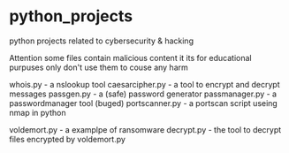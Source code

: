 # python_projects
python projects related to cybersecurity &amp; hacking

Attention some files contain malicious content it its for educational purpuses only don't use them to couse any harm 

whois.py - a nslookup tool
caesarcipher.py - a tool to encrypt and decrypt messages 
passgen.py - a (safe) password generator
passmanager.py - a passwordmanager tool (buged)
portscanner.py - a portscan script useing nmap in python

voldemort.py - a examplpe of ransomware
decrypt.py - the tool to decrypt files encrypted by voldemort.py
